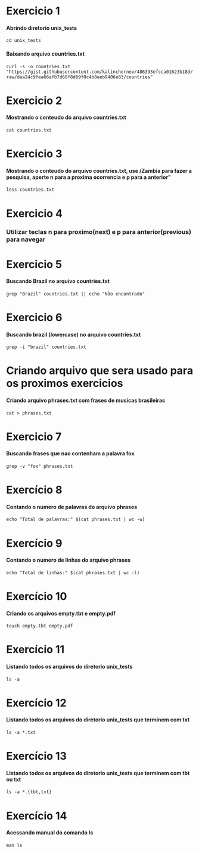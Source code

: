 # Exercicio 1

#### Abrindo diretorio unix_tests

`cd unix_tests`

#### Baixando arquivo countries.txt

`curl -s -o countries.txt "https://gist.githubusercontent.com/kalinchernev/486393efcca01623b18d/raw/daa24c9fea66afb7d68f8d69f0c4b8eeb9406e83/countries"`

# Exercicio 2

#### Mostrando o conteudo do arquivo countries.txt

`cat countries.txt`

# Exercicio 3

#### Mostrando o conteudo do arquivo countries.txt, use /Zambia para fazer a pesquisa, aperte n para a proxima ocorrencia e p para a anterior"

`less countries.txt`

# Exercicio 4

### Utilizar teclas n para proximo(next) e p para anterior(previous) para navegar

# Exercicio 5

#### Buscando Brazil no arquivo countries.txt

`grep "Brazil" countries.txt || echo "Não encontrado"`

# Exercicio 6

#### Buscando brazil (lowercase) no arquivo countries.txt

`grep -i "brazil" countries.txt`

# Criando arquivo que sera usado para os proximos exercicios

#### Criando arquivo phrases.txt com frases de musicas brasileiras

`cat > phrases.txt`

# Exercicio 7

#### Buscando frases que nao contenham a palavra fox

`grep -v "fox" phrases.txt`

# Exercício 8

#### Contando o numero de palavras do arquivo phrases

`echo "Total de palavras:" $(cat phrases.txt | wc -w)`

# Exercício 9

#### Contando o numero de linhas do arquivo phrases

`echo "Total de linhas:" $(cat phrases.txt | wc -l)`

# Exercício 10

#### Criando os arquivos empty.tbt e empty.pdf

`touch empty.tbt empty.pdf`

# Exercício 11

#### Listando todos os arquivos do diretorio unix_tests

`ls -a`

# Exercício 12

#### Listando todos os arquivos do diretorio unix_tests que terminem com txt

`ls -a *.txt`


# Exercício 13

#### Listando todos os arquivos do diretorio unix_tests que terminem com tbt ou txt

`ls -a *.{tbt,txt}`

# Exercício 14

#### Acessando manual do comando ls

`man ls`
